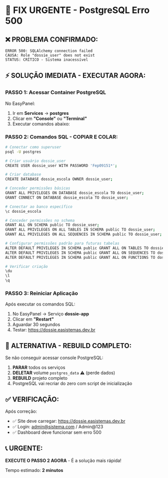 # 🚨 FIX URGENTE - PostgreSQL Erro 500

## ❌ PROBLEMA CONFIRMADO:
```
ERROR 500: SQLAlchemy connection failed
CAUSA: Role "dossie_user" does not exist
STATUS: CRÍTICO - Sistema inacessível
```

## ⚡ SOLUÇÃO IMEDIATA - EXECUTAR AGORA:

### **PASSO 1: Acessar Container PostgreSQL**

No EasyPanel:
1. Ir em **Services** → **postgres**
2. Clicar em **"Console"** ou **"Terminal"**
3. Executar comandos abaixo:

### **PASSO 2: Comandos SQL - COPIAR E COLAR:**

```bash
# Conectar como superuser
psql -U postgres

# Criar usuário dossie_user
CREATE USER dossie_user WITH PASSWORD 'Fep09151*';

# Criar database
CREATE DATABASE dossie_escola OWNER dossie_user;

# Conceder permissões básicas
GRANT ALL PRIVILEGES ON DATABASE dossie_escola TO dossie_user;
GRANT CONNECT ON DATABASE dossie_escola TO dossie_user;

# Conectar ao banco específico
\c dossie_escola

# Conceder permissões no schema
GRANT ALL ON SCHEMA public TO dossie_user;
GRANT ALL PRIVILEGES ON ALL TABLES IN SCHEMA public TO dossie_user;
GRANT ALL PRIVILEGES ON ALL SEQUENCES IN SCHEMA public TO dossie_user;

# Configurar permissões padrão para futuras tabelas
ALTER DEFAULT PRIVILEGES IN SCHEMA public GRANT ALL ON TABLES TO dossie_user;
ALTER DEFAULT PRIVILEGES IN SCHEMA public GRANT ALL ON SEQUENCES TO dossie_user;
ALTER DEFAULT PRIVILEGES IN SCHEMA public GRANT ALL ON FUNCTIONS TO dossie_user;

# Verificar criação
\du
\l
\q
```

### **PASSO 3: Reiniciar Aplicação**

Após executar os comandos SQL:
1. No EasyPanel → Serviço **dossie-app**
2. Clicar em **"Restart"**
3. Aguardar 30 segundos
4. Testar: https://dossie.easistemas.dev.br

## 🔧 ALTERNATIVA - REBUILD COMPLETO:

Se não conseguir acessar console PostgreSQL:

1. **PARAR** todos os serviços
2. **DELETAR** volume `postgres_data` ⚠️ (perde dados)
3. **REBUILD** projeto completo
4. PostgreSQL vai recriar do zero com script de inicialização

## ✅ VERIFICAÇÃO:

Após correção:
- ✅ Site deve carregar: https://dossie.easistemas.dev.br
- ✅ Login: admin@sistema.com / Admin@123
- ✅ Dashboard deve funcionar sem erro 500

## 📞 URGENTE:

**EXECUTE O PASSO 2 AGORA** - É a solução mais rápida!

Tempo estimado: **2 minutos** 
